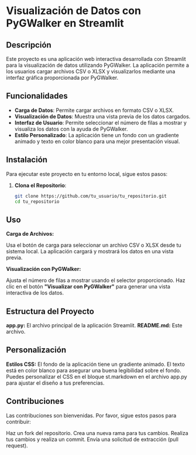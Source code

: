 # Visualización de Datos con PyGWalker en Streamlit

## Descripción

Este proyecto es una aplicación web interactiva desarrollada con Streamlit para la visualización de datos utilizando PyGWalker. La aplicación permite a los usuarios cargar archivos CSV o XLSX y visualizarlos mediante una interfaz gráfica proporcionada por PyGWalker. 

## Funcionalidades

- **Carga de Datos**: Permite cargar archivos en formato CSV o XLSX.
- **Visualización de Datos**: Muestra una vista previa de los datos cargados.
- **Interfaz de Usuario**: Permite seleccionar el número de filas a mostrar y visualiza los datos con la ayuda de PyGWalker.
- **Estilo Personalizado**: La aplicación tiene un fondo con un gradiente animado y texto en color blanco para una mejor presentación visual.

## Instalación

Para ejecutar este proyecto en tu entorno local, sigue estos pasos:

1. **Clona el Repositorio**:

   ```bash
   git clone https://github.com/tu_usuario/tu_repositorio.git
   cd tu_repositorio

## Uso

**Carga de Archivos:**

Usa el botón de carga para seleccionar un archivo CSV o XLSX desde tu sistema local.
La aplicación cargará y mostrará los datos en una vista previa.

**Visualización con PyGWalker:**

Ajusta el número de filas a mostrar usando el selector proporcionado.
Haz clic en el botón **"Visualizar con PyGWalker"** para generar una vista interactiva de los datos.

## Estructura del Proyecto

**app.py:** El archivo principal de la aplicación Streamlit.
**README.md:** Este archivo.

## Personalización

**Estilos CSS:**
El fondo de la aplicación tiene un gradiente animado.
El texto está en color blanco para asegurar una buena legibilidad sobre el fondo.
Puedes personalizar el CSS en el bloque st.markdown en el archivo app.py para ajustar el diseño a tus preferencias.

## Contribuciones

Las contribuciones son bienvenidas. Por favor, sigue estos pasos para contribuir:

Haz un fork del repositorio.
Crea una nueva rama para tus cambios.
Realiza tus cambios y realiza un commit.
Envía una solicitud de extracción (pull request).
